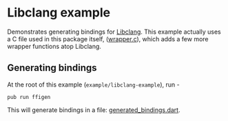 # Libclang example

Demonstrates generating bindings for [Libclang](https://clang.llvm.org/doxygen/group__CINDEX.html).
This example actually uses a C file used in this package itself, ([wrapper.c](../../tool/wrapped_libclang/wrapper.c)), which adds a few more wrapper functions atop Libclang.

## Generating bindings
At the root of this example (`example/libclang-example`), run -
```
pub run ffigen
```
This will generate bindings in a file: [generated_bindings.dart](./generated_bindings.dart).

